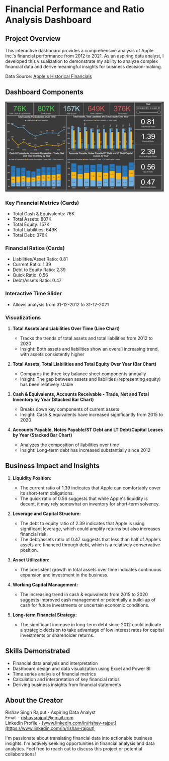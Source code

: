 # Financial Performance and Ratio Analysis Dashboard

## Project Overview
This interactive dashboard provides a comprehensive analysis of Apple Inc.'s financial performance from 2012 to 2021. As an aspiring data analyst, I developed this visualization to demonstrate my ability to analyze complex financial data and derive meaningful insights for business decision-making.

Data Source: [Apple's Historical Financials](https://www.kaggle.com/datasets/thedevastator/apple-s-historical-financials)

## Dashboard Components
![Dashboard Preview](financial_modeling_dashboard.png)

### Key Financial Metrics (Cards)
- Total Cash & Equivalents: 76K
- Total Assets: 807K
- Total Equity: 157K
- Total Liabilities: 649K
- Total Debt: 376K

### Financial Ratios (Cards)
- Liabilities/Asset Ratio: 0.81
- Current Ratio: 1.39
- Debt to Equity Ratio: 2.39
- Quick Ratio: 0.56
- Debt/Assets Ratio: 0.47

### Interactive Time Slider
- Allows analysis from 31-12-2012 to 31-12-2021

### Visualizations

1. **Total Assets and Liabilities Over Time (Line Chart)**
   - Tracks the trends of total assets and total liabilities from 2012 to 2020
   - Insight: Both assets and liabilities show an overall increasing trend, with assets consistently higher

2. **Total Assets, Total Liabilities and Total Equity Over Year (Bar Chart)**
   - Compares the three key balance sheet components annually
   - Insight: The gap between assets and liabilities (representing equity) has been relatively stable

3. **Cash & Equivalents, Accounts Receivable - Trade, Net and Total Inventory by Year (Stacked Bar Chart)**
   - Breaks down key components of current assets
   - Insight: Cash & equivalents have increased significantly from 2015 to 2020

4. **Accounts Payable, Notes Payable/ST Debt and LT Debt/Capital Leases by Year (Stacked Bar Chart)**
   - Analyzes the composition of liabilities over time
   - Insight: Long-term debt has increased substantially since 2012

## Business Impact and Insights

1. **Liquidity Position:**
   - The current ratio of 1.39 indicates that Apple can comfortably cover its short-term obligations.
   - The quick ratio of 0.56 suggests that while Apple's liquidity is decent, it may rely somewhat on inventory for short-term solvency.

2. **Leverage and Capital Structure:**
   - The debt to equity ratio of 2.39 indicates that Apple is using significant leverage, which could amplify returns but also increases financial risk.
   - The debt/assets ratio of 0.47 suggests that less than half of Apple's assets are financed through debt, which is a relatively conservative position.

3. **Asset Utilization:**
   - The consistent growth in total assets over time indicates continuous expansion and investment in the business.

4. **Working Capital Management:**
   - The increasing trend in cash & equivalents from 2015 to 2020 suggests improved cash management or potentially a build-up of cash for future investments or uncertain economic conditions.

5. **Long-term Financial Strategy:**
   - The significant increase in long-term debt since 2012 could indicate a strategic decision to take advantage of low interest rates for capital investments or shareholder returns.

## Skills Demonstrated
- Financial data analysis and interpretation
- Dashboard design and data visualization using Excel and Power BI
- Time series analysis of financial metrics
- Calculation and interpretation of key financial ratios
- Deriving business insights from financial statements


## About the Creator  
Rishav Singh Rajput - Aspiring Data Analyst  
Email - rishavsrajput@gmail.com  
LinkedIn Profile - [www.linkedin.com/in/rishav-rajput](https://www.linkedin.com/in/rishav-rajput)

I'm passionate about translating financial data into actionable business insights. I'm actively seeking opportunities in financial analysis and data analytics. Feel free to reach out to discuss this project or potential collaborations!

